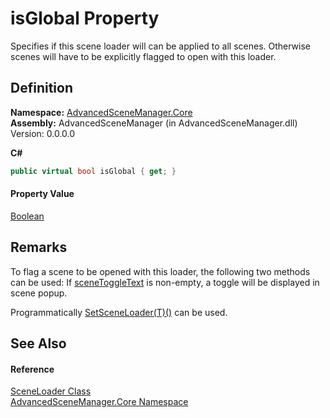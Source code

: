 # isGlobal Property


Specifies if this scene loader will can be applied to all scenes. Otherwise scenes will have to be explicitly flagged to open with this loader.



## Definition
**Namespace:** <a href="N_AdvancedSceneManager_Core">AdvancedSceneManager.Core</a>  
**Assembly:** AdvancedSceneManager (in AdvancedSceneManager.dll) Version: 0.0.0.0

**C#**
``` C#
public virtual bool isGlobal { get; }
```



#### Property Value
<a href="https://learn.microsoft.com/dotnet/api/system.boolean" target="_blank" rel="noopener noreferrer">Boolean</a>

## Remarks
To flag a scene to be opened with this loader, the following two methods can be used: 
If <a href="P_AdvancedSceneManager_Core_SceneLoader_sceneToggleText">sceneToggleText</a> is non-empty, a toggle will be displayed in scene popup.

Programmatically <a href="M_AdvancedSceneManager_Models_Scene_SetSceneLoader__1">SetSceneLoader(T)()</a> can be used.


## See Also


#### Reference
<a href="T_AdvancedSceneManager_Core_SceneLoader">SceneLoader Class</a>  
<a href="N_AdvancedSceneManager_Core">AdvancedSceneManager.Core Namespace</a>  
